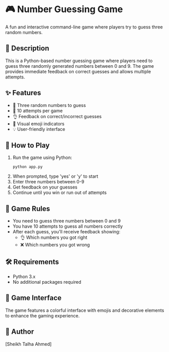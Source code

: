 # 🎮 Number Guessing Game

A fun and interactive command-line game where players try to guess three random numbers.

## 📝 Description

This is a Python-based number guessing game where players need to guess three randomly generated numbers between 0 and 9. The game provides immediate feedback on correct guesses and allows multiple attempts.

## ✨ Features

- 🎲 Three random numbers to guess
- 🔄 10 attempts per game
- 👌 Feedback on correct/incorrect guesses
- 🎯 Visual emoji indicators
- 💡 User-friendly interface

## 🚀 How to Play

1. Run the game using Python:
   ```
   python app.py
   ```
2. When prompted, type 'yes' or 'y' to start
3. Enter three numbers between 0-9
4. Get feedback on your guesses
5. Continue until you win or run out of attempts

## 🎯 Game Rules

- You need to guess three numbers between 0 and 9
- You have 10 attempts to guess all numbers correctly
- After each guess, you'll receive feedback showing:
  - 👌 Which numbers you got right
  - ❌ Which numbers you got wrong

## 🛠️ Requirements

- Python 3.x
- No additional packages required

## 🎨 Game Interface

The game features a colorful interface with emojis and decorative elements to enhance the gaming experience.

## 👥 Author

[Sheikh Talha Ahmed]
